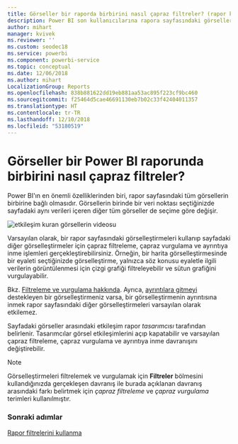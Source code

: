 ```yaml
---
title: Görseller bir raporda birbirini nasıl çapraz filtreler? (rapor kullanıcıları için)
description: Power BI son kullanıcılarına rapora sayfasındaki görseller arasındaki etkileşimi açıklayan belge.
author: mihart
manager: kvivek
ms.reviewer: ''
ms.custom: seodec18
ms.service: powerbi
ms.component: powerbi-service
ms.topic: conceptual
ms.date: 12/06/2018
ms.author: mihart
LocalizationGroup: Reports
ms.openlocfilehash: 838b881622dd19eb881aa53ac895f223cf9bc460
ms.sourcegitcommit: f25464d5cae46691130eb7b02c33f42404011357
ms.translationtype: HT
ms.contentlocale: tr-TR
ms.lasthandoff: 12/10/2018
ms.locfileid: "53180519"
---
```

# <a name="how-visuals-cross-filter-each-other-in-a-power-bi-report"></a>Görseller bir Power BI raporunda birbirini nasıl çapraz filtreler?
Power BI'ın en önemli özelliklerinden biri, rapor sayfasındaki tüm görsellerin birbirine bağlı olmasıdır. Görsellerin birinde bir veri noktası seçtiğinizde sayfadaki aynı verileri içeren diğer tüm görseller de seçime göre değişir. 

![etkileşim kuran görsellerin videosu](media/end-user-interactions/interactions.gif)

Varsayılan olarak, bir rapor sayfasındaki görselleştirmeleri kullanıp sayfadaki diğer görselleştirmeler için çapraz filtreleme, çapraz vurgulama ve ayrıntıya inme işlemleri gerçekleştirebilirsiniz. Örneğin, bir harita görselleştirmesinde bir eyaleti seçtiğinizde görselleştirme, yalnızca söz konusu eyaletle ilgili verilerin görüntülenmesi için çizgi grafiği filtreleyebilir ve sütun grafiğini vurgulayabilir.

Bkz. [Filtreleme ve vurgulama hakkında](../power-bi-reports-filters-and-highlighting.md). Ayrıca, [ayrıntılara gitmeyi](../power-bi-visualization-drill-down.md) destekleyen bir görselleştirmeniz varsa, bir görselleştirmenin ayrıntısına inmek rapor sayfasındaki diğer görselleştirmeleri varsayılan olarak etkilemez. 

Sayfadaki görseller arasındaki etkileşim rapor *tasarımcısı* tarafından belirlenir. Tasarımcılar görsel etkileşimlerini açıp kapatabilir ve varsayılan çapraz filtreleme, çapraz vurgulama ve ayrıntıya inme davranışını değiştirebilir.
  
> [!NOTE]
> Görselleştirmeleri filtrelemek ve vurgulamak için **Filtreler**  bölmesini kullandığınızda gerçekleşen davranış ile burada açıklanan davranış arasındaki farkı belirtmek için *çapraz filtreleme* ve *çapraz vurgulama* terimleri kullanılmıştır.  

### <a name="next-steps"></a>Sonraki adımlar
[Rapor filtrelerini kullanma](../power-bi-how-to-report-filter.md)

